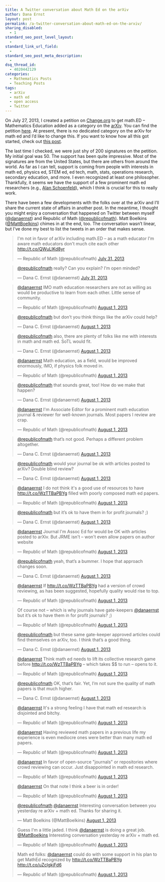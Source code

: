 ```yaml
---
title: A Twitter conversation about Math Ed on the arXiv
author: Dana Ernst
layout: post
permalink: /a-twitter-conversation-about-math-ed-on-the-arxiv/
sharing_disabled:
  - 1
standard_seo_post_level_layout:
  - 
standard_link_url_field:
  - 
standard_seo_post_meta_description:
  - 
dsq_thread_id:
  - 4020442129
categories:
  - Mathematics Posts
  - Teaching Posts
tags:
  - arXiv
  - math ed
  - open access
  - Twitter
---
```

<meta name="twitter:widgets:link-color" content="#4d8b97" />


On July 27, 2013, I created a petition on [Change.org][1] to get math.ED &#8211; Mathematics Education added as a category on the [arXiv][2]. You can find the petition [here][3]. At present, there is no dedicated category on the arXiv for math ed and I&#8217;d like to change this. If you want to know how all this got started, check out [this post][4].

The last time I checked, we were just shy of 200 signatures on the petition. My initial goal was 50. The support has been quite impressive. Most of the signatures are from the United States, but there are others from around the world. As far as I can tell, support is coming from people with interests in math ed, physics ed, STEM ed, ed tech, math, stats, operations research, secondary education, and more. I even recognized at least one philosopher. Thankfully, it seems we have the support of a few prominent math ed researchers (e.g., [Alan Schoenfeld][5]), which I think is crucial for this to really work.

There have been a few developments with the folks over at the arXiv and I&#8217;ll share the current state of affairs in another post. In the meantime, I thought you might enjoy a conversation that happened on Twitter between myself ([@danaernst][6]) and Republic of Math ([@republicofmath][7]). Matt Boelkins ([@MattBoelkins][8]) chimes in at the end, too. The conversation wasn&#8217;t linear, but I&#8217;ve done my best to list the tweets in an order that makes sense.

<blockquote class="twitter-tweet">
  <p>
    I'm not in favor of arXiv including math.ED &#8211; as a math educator I'm aware math educators don't much cite each other <a href="http://t.co/QWuLlKd8yr">http://t.co/QWuLlKd8yr</a>
  </p>
  
  <p>
    &mdash; Republic of Math (@republicofmath) <a href="https://twitter.com/republicofmath/statuses/362685493147729920">July 31, 2013</a>
  </p>
</blockquote>



<blockquote class="twitter-tweet">
  <p>
    <a href="https://twitter.com/republicofmath">@republicofmath</a> really? Can you explain? I’m open minded?
  </p>
  
  <p>
    &mdash; Dana C. Ernst (@danaernst) <a href="https://twitter.com/danaernst/statuses/362724009474916352">July 31, 2013</a>
  </p>
</blockquote>



<blockquote class="twitter-tweet">
  <p>
    <a href="https://twitter.com/danaernst">@danaernst</a> IMO math education researchers are not as willing as would be productive to learn from each other. Little sense of community.
  </p>
  
  <p>
    &mdash; Republic of Math (@republicofmath) <a href="https://twitter.com/republicofmath/statuses/362725504052244480">August 1, 2013</a>
  </p>
</blockquote>



<blockquote class="twitter-tweet">
  <p>
    <a href="https://twitter.com/republicofmath">@republicofmath</a> but don’t you think things like the arXiv could help?
  </p>
  
  <p>
    &mdash; Dana C. Ernst (@danaernst) <a href="https://twitter.com/danaernst/statuses/362725769987899392">August 1, 2013</a>
  </p>
</blockquote>



<blockquote class="twitter-tweet">
  <p>
    <a href="https://twitter.com/republicofmath">@republicofmath</a> also, there are plenty of folks like me with interests in math and math ed. SoTL would fit.
  </p>
  
  <p>
    &mdash; Dana C. Ernst (@danaernst) <a href="https://twitter.com/danaernst/statuses/362726021629358083">August 1, 2013</a>
  </p>
</blockquote>



<blockquote class="twitter-tweet">
  <p>
    <a href="https://twitter.com/danaernst">@danaernst</a> Math education, as a field, would be improved enormously, IMO, if physics folk moved in.
  </p>
  
  <p>
    &mdash; Republic of Math (@republicofmath) <a href="https://twitter.com/republicofmath/statuses/362725911738580993">August 1, 2013</a>
  </p>
</blockquote>



<blockquote class="twitter-tweet">
  <p>
    <a href="https://twitter.com/republicofmath">@republicofmath</a> that sounds great, too! How do we make that happen?
  </p>
  
  <p>
    &mdash; Dana C. Ernst (@danaernst) <a href="https://twitter.com/danaernst/statuses/362726176634044417">August 1, 2013</a>
  </p>
</blockquote>



<blockquote class="twitter-tweet">
  <p>
    <a href="https://twitter.com/danaernst">@danaernst</a> I'm Associate Editor for a prominent math education journal & reviewer for well-known journals. Most papers I review are crap.
  </p>
  
  <p>
    &mdash; Republic of Math (@republicofmath) <a href="https://twitter.com/republicofmath/statuses/362726203557298176">August 1, 2013</a>
  </p>
</blockquote>



<blockquote class="twitter-tweet">
  <p>
    <a href="https://twitter.com/republicofmath">@republicofmath</a> that’s not good. Perhaps a different problem altogether.
  </p>
  
  <p>
    &mdash; Dana C. Ernst (@danaernst) <a href="https://twitter.com/danaernst/statuses/362726531316985856">August 1, 2013</a>
  </p>
</blockquote>



<blockquote class="twitter-tweet">
  <p>
    <a href="https://twitter.com/republicofmath">@republicofmath</a> would your journal be ok with articles posted to arXiv? Double blind review?
  </p>
  
  <p>
    &mdash; Dana C. Ernst (@danaernst) <a href="https://twitter.com/danaernst/statuses/362726718068375553">August 1, 2013</a>
  </p>
</blockquote>



<blockquote class="twitter-tweet">
  <p>
    <a href="https://twitter.com/danaernst">@danaernst</a> I do not think it's a good use of resources to have <a href="http://t.co/WzTTBaPBYg">http://t.co/WzTTBaPBYg</a> filled with poorly composed math ed papers.
  </p>
  
  <p>
    &mdash; Republic of Math (@republicofmath) <a href="https://twitter.com/republicofmath/statuses/362726770337787905">August 1, 2013</a>
  </p>
</blockquote>



<blockquote class="twitter-tweet">
  <p>
    <a href="https://twitter.com/republicofmath">@republicofmath</a> but it’s ok to have them in for profit journals? ;)
  </p>
  
  <p>
    &mdash; Dana C. Ernst (@danaernst) <a href="https://twitter.com/danaernst/statuses/362727066623410178">August 1, 2013</a>
  </p>
</blockquote>



<blockquote class="twitter-tweet">
  <p>
    <a href="https://twitter.com/danaernst">@danaernst</a> Journal I'm Assoc Ed for would be OK with articles posted to arXiv. But JRME isn't &#8211; won't even allow papers on author website
  </p>
  
  <p>
    &mdash; Republic of Math (@republicofmath) <a href="https://twitter.com/republicofmath/statuses/362727995191996417">August 1, 2013</a>
  </p>
</blockquote>



<blockquote class="twitter-tweet">
  <p>
    <a href="https://twitter.com/republicofmath">@republicofmath</a> yeah, that’s a bummer. I hope that approach changes soon.
  </p>
  
  <p>
    &mdash; Dana C. Ernst (@danaernst) <a href="https://twitter.com/danaernst/statuses/362728701252739075">August 1, 2013</a>
  </p>
</blockquote>



<blockquote class="twitter-tweet">
  <p>
    <a href="https://twitter.com/danaernst">@danaernst</a> If <a href="http://t.co/WzTTBaPBYg">http://t.co/WzTTBaPBYg</a> had a version of crowd reviewing, as has been suggested, hopefully quality would rise to top.
  </p>
  
  <p>
    &mdash; Republic of Math (@republicofmath) <a href="https://twitter.com/republicofmath/statuses/362728200268296193">August 1, 2013</a>
  </p>
</blockquote>



<blockquote class="twitter-tweet">
  <p>
    Of course not &#8211; which is why journals have gate-keepers <a href="https://twitter.com/danaernst">@danaernst</a> but it’s ok to have them in for profit journals? ;)
  </p>
  
  <p>
    &mdash; Republic of Math (@republicofmath) <a href="https://twitter.com/republicofmath/statuses/362728468108152832">August 1, 2013</a>
  </p>
</blockquote>



<blockquote class="twitter-tweet">
  <p>
    <a href="https://twitter.com/republicofmath">@republicofmath</a> but these same gate-keeper approved articles could find themselves on arXiv, too. I think that’s a good thing.
  </p>
  
  <p>
    &mdash; Dana C. Ernst (@danaernst) <a href="https://twitter.com/danaernst/statuses/362729174798057473">August 1, 2013</a>
  </p>
</blockquote>



<blockquote class="twitter-tweet">
  <p>
    <a href="https://twitter.com/danaernst">@danaernst</a> Think math ed needs to lift its collective research game before <a href="http://t.co/WzTTBaPBYg">http://t.co/WzTTBaPBYg</a> &#8211; which takes $$ to run &#8211; opens to it.
  </p>
  
  <p>
    &mdash; Republic of Math (@republicofmath) <a href="https://twitter.com/republicofmath/statuses/362729083316080640">August 1, 2013</a>
  </p>
</blockquote>



<blockquote class="twitter-tweet">
  <p>
    <a href="https://twitter.com/republicofmath">@republicofmath</a> OK, that’s fair. Yet, I’m not sure the quality of math papers is that much higher.
  </p>
  
  <p>
    &mdash; Dana C. Ernst (@danaernst) <a href="https://twitter.com/danaernst/statuses/362729559705124865">August 1, 2013</a>
  </p>
</blockquote>



<blockquote class="twitter-tweet">
  <p>
    <a href="https://twitter.com/danaernst">@danaernst</a> It's a strong feeling I have that math ed research is disjointed and bitchy.
  </p>
  
  <p>
    &mdash; Republic of Math (@republicofmath) <a href="https://twitter.com/republicofmath/statuses/362730259709304834">August 1, 2013</a>
  </p>
</blockquote>



<blockquote class="twitter-tweet">
  <p>
    <a href="https://twitter.com/danaernst">@danaernst</a> Having reviewed math papers in a previous life my experience is even mediocre ones were better than many math ed papers.
  </p>
  
  <p>
    &mdash; Republic of Math (@republicofmath) <a href="https://twitter.com/republicofmath/statuses/362730013608513536">August 1, 2013</a>
  </p>
</blockquote>



<blockquote class="twitter-tweet">
  <p>
    <a href="https://twitter.com/danaernst">@danaernst</a> In favor of open-source "journals" or repositories where crowd reviewing can occur. Just disappointed in math ed research.
  </p>
  
  <p>
    &mdash; Republic of Math (@republicofmath) <a href="https://twitter.com/republicofmath/statuses/362729738470555649">August 1, 2013</a>
  </p>
</blockquote>



<blockquote class="twitter-tweet">
  <p>
    <a href="https://twitter.com/danaernst">@danaernst</a> On that note I think a beer is in order!
  </p>
  
  <p>
    &mdash; Republic of Math (@republicofmath) <a href="https://twitter.com/republicofmath/statuses/362730425912803328">August 1, 2013</a>
  </p>
</blockquote>



<blockquote class="twitter-tweet">
  <p>
    <a href="https://twitter.com/republicofmath">@republicofmath</a> <a href="https://twitter.com/danaernst">@danaernst</a> Interesting conversation between you yesterday re arXiv + math ed. Thanks for sharing it.
  </p>
  
  <p>
    &mdash; Matt Boelkins (@MattBoelkins) <a href="https://twitter.com/MattBoelkins/statuses/362893469628375040">August 1, 2013</a>
  </p>
</blockquote>



<blockquote class="twitter-tweet">
  <p>
    Guess I'm a little jaded. I think <a href="https://twitter.com/danaernst">@danaernst</a> is doing a great job. <a href="https://twitter.com/MattBoelkins">@MattBoelkins</a> Interesting conversation yesterday re arXiv + math ed.
  </p>
  
  <p>
    &mdash; Republic of Math (@republicofmath) <a href="https://twitter.com/republicofmath/statuses/362920557328601089">August 1, 2013</a>
  </p>
</blockquote>



<blockquote class="twitter-tweet">
  <p>
    Math ed folks: <a href="https://twitter.com/danaernst">@danaernst</a> could do with some support in his plan to get MathEd recognized by <a href="http://t.co/WzTTBaPBYg">http://t.co/WzTTBaPBYg</a> <a href="http://t.co/uZclgkjFd6">http://t.co/uZclgkjFd6</a>
  </p>
  
  <p>
    &mdash; Republic of Math (@republicofmath) <a href="https://twitter.com/republicofmath/statuses/362956462835761152">August 1, 2013</a>
  </p>
</blockquote>

 [1]: http://change.org
 [2]: http://arxiv.org
 [3]: http://www.change.org/petitions/arxiv-org-add-math-ed-mathematics-education-category-to-arxiv
 [4]: http://danaernst.com/mathematics-education-on-the-arxiv/
 [5]: http://math.berkeley.edu/people/faculty/alan-schoenfeld
 [6]: https://twitter.com/danaernst
 [7]: https://twitter.com/republicofmath
 [8]: https://twitter.com/MattBoelkins